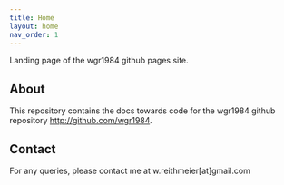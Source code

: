 ```yaml
---
title: Home
layout: home
nav_order: 1
---
```


Landing page of the wgr1984 github pages site. 

## About
This repository contains the docs towards code for the wgr1984 github repository http://github.com/wgr1984.

## Contact
For any queries, please contact me at w.reithmeier[at]gmail.com